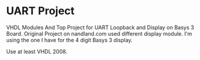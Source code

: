 # UART Project
VHDL Modules And Top Project for UART Loopback and Display on Basys 3 Board.
Original Project on nandland.com used different display module. I'm using the one I have for the 
4 digit Basys 3 display.

Use at least VHDL 2008.


